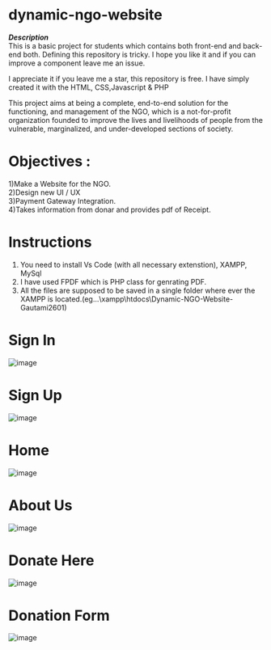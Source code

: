 # dynamic-ngo-website
<b><i>Description</i></b></br>
This is a basic project for students which contains both front-end and back-end both. Defining this repository is tricky. I hope you like it and if you can improve a component leave me an issue.

I appreciate it if you leave me a star, this repository is free. I have simply created it with the HTML, CSS,Javascript & PHP

This project aims at being a complete, end-to-end solution for the functioning, and management of the NGO, which is a not-for-profit organization founded to improve the lives and livelihoods of people from the vulnerable, marginalized, and under-developed sections of society.
# Objectives :
1)Make a Website for the NGO.</br>
2)Design new UI / UX</br>
3)Payment Gateway Integration.</br>
4)Takes information from donar and provides pdf of Receipt.
# Instructions
1) You need to install Vs Code (with all necessary extenstion), XAMPP, MySql</br>
2) I have used FPDF which is PHP class for genrating PDF.
3) All the files are supposed to be saved in a single folder where ever the XAMPP is located.(eg...\xampp\htdocs\Dynamic-NGO-Website-Gautami2601)
# Sign In
![image](https://user-images.githubusercontent.com/82666687/165260131-9171c1f6-e849-4fab-8cc0-4eee60de4b11.png)
# Sign Up
![image](https://user-images.githubusercontent.com/82666687/165258319-114a0aa6-78c4-4871-acc9-af209b86df97.png)
# Home
![image](https://user-images.githubusercontent.com/82666687/165258369-697548de-54be-4ecf-b25a-ed9f79269f7d.png)
# About Us
![image](https://user-images.githubusercontent.com/82666687/165258412-b3c29216-51ae-499f-aaf9-7b7db90accdb.png)
# Donate Here
![image](https://user-images.githubusercontent.com/82666687/165258496-05e509e1-fc32-42fe-a2fd-c47ecf4962b5.png)
# Donation Form
![image](https://user-images.githubusercontent.com/82666687/165258556-1190c776-5151-4a5c-8366-a1a2af031d0b.png)
